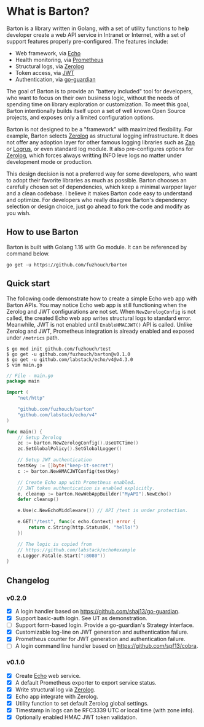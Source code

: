 # What is Barton?

Barton is a library written in Golang, with a set of utility functions
to help developer create a web API service in Intranet or Internet,
with a set of support features properly pre-configured. The features
include:

* Web framework, via [Echo](https://github.com/labstack/echo)
* Health monitoring, via [Prometheus](https://prometheus.io)
* Structural logs, via [Zerolog](https://github.com/rs/zerolog)
* Token access, via [JWT](https://jwt.io)
* Authentication, via [go-guardian](https://github.com/shaj13/go-guardian)

The goal of Barton is to provide an "battery included" tool for developers,
who want to focus on their own business logic, without the needs of
spending time on library exploration or customization. To meet this
goal, Barton intentionally builds itself upon a set of well known Open
Source projects, and exposes only a limited configuration options.

Barton is not designed to be a "framework" with maximized flexibility.
For example, Barton selects [Zerolog](https://github.com/rs/zerolog) as
structural logging infrastructure. It does not offer any adoption layer
for other famous logging libraries such as
[Zap](https://github.com/uber-go/zap) or
[Logrus](https://github.com/sirupsen/logrus), or even standard log
module. It also pre-configures options for
[Zerolog](https://github.com/rs/zerolog), which forces always writting
INFO leve logs no matter under development mode or production.

This design decision is not a preferred way for some developers, who
want to adopt their favorite libraries as much as possible. Barton
chooses an carefully chosen set of dependencies, which keep a minimal
warpper layer and a clean codebase. I believe it makes Barton code easy
to understand and optimize. For developers who really disagree Barton's
dependency selection or design choice, just go ahead to fork the code
and modify as you wish.

## How to use Barton

Barton is built with Golang 1.16 with Go module. It can be referenced
by command below.

```
go get -u https://github.com/fuzhouch/barton
```

## Quick start

The following code demonstrate how to create a simple Echo web app with
Barton APIs. You may notice Echo web app is still functioning when
the Zerolog and JWT configurations are not set. When
``NewZerologConfig`` is not called, the created Echo web app writes
structural logs to standard error. Meanwhile, JWT is not enabled until
``EnableHMACJWT()`` API is called. Unlike Zerolog and JWT, Prometheus
integration is already enabled and exposed under ``/metrics`` path.

```
$ go mod init github.com/fuzhouch/test
$ go get -u github.com/fuzhouch/barton@v0.1.0
$ go get -u github.com/labstack/echo/v4@v4.3.0
$ vim main.go
```

```go
// File - main.go
package main

import (
	"net/http"

	"github.com/fuzhouch/barton"
	"github.com/labstack/echo/v4"
)

func main() {
	// Setup Zerolog
	zc := barton.NewZerologConfig().UseUTCTime()
	zc.SetGlobalPolicy().SetGlobalLogger()

	// Setup JWT authentication
	testKey := []byte("keep-it-secret")
	c := barton.NewHMACJWTConfig(testKey)

	// Create Echo app with Prometheus enabled.
	// JWT token authentication is enabled explicitly.
	e, cleanup := barton.NewWebAppBuilder("MyAPI").NewEcho()
	defer cleanup()

	e.Use(c.NewEchoMiddleware()) // API /test is under protection.

	e.GET("/test", func(c echo.Context) error {
		return c.String(http.StatusOK, "hello!")
	})

	// The logic is copied from
	// https://github.com/labstack/echo#example
	e.Logger.Fatal(e.Start(":8080"))
}
```

## Changelog

### v0.2.0

* [X] A login handler based on https://github.com/shaj13/go-guardian.
* [X] Support basic-auth login. See UT as demonstration.
* [ ] Support form-based login. Provide a go-guardian's Strategy interface.
* [X] Customizable log-line on JWT generation and authentication failure.
* [X] Prometheus counter for JWT generation and authentication failure.
* [ ] A login command line handler based on https://github.com/spf13/cobra.

### v0.1.0

* [X] Create [Echo](https://github.com/labstack/echo) web service.
* [X] A default Prometheus exporter to export service status.
* [X] Write structural log via [Zerolog](https://github.com/rs/zerolog).
* [X] Echo app integrate with Zerolog.
* [X] Utility function to set default Zerolog global settings.
* [X] Timestamp in logs can be RFC3339 UTC or local time (with zone info).
* [X] Optionally enabled HMAC JWT token validation.

